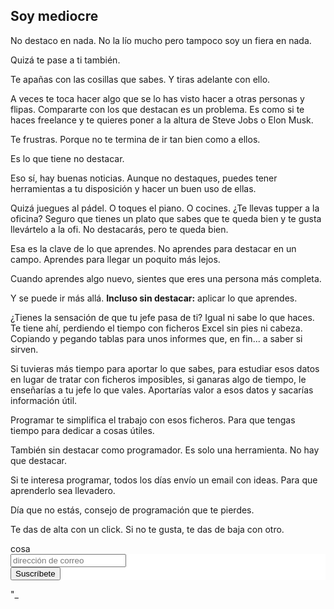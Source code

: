 ## Soy mediocre

No destaco en nada. No la lío mucho pero tampoco soy un fiera en nada. 

Quizá te pase a ti también. 

Te apañas con las cosillas que sabes. Y tiras adelante con ello. 

A veces te toca hacer algo que se lo has visto hacer a otras personas y flipas. Compararte con los que destacan es un problema. Es como si te haces freelance y te quieres poner a la altura de Steve Jobs o Elon Musk. 

Te frustras. Porque no te termina de ir tan bien como a ellos. 

Es lo que tiene no destacar. 

Eso sí, hay buenas noticias. Aunque no destaques, puedes tener herramientas a tu disposición y hacer un buen uso de ellas. 

Quizá juegues al pádel. O toques el piano. O cocines. ¿Te llevas tupper a la oficina? Seguro que tienes un plato que sabes que te queda bien y te gusta llevártelo a la ofi. No destacarás, pero te queda bien. 

Esa es la clave de lo que aprendes. No aprendes para destacar en un campo. Aprendes para llegar un poquito más lejos. 

Cuando aprendes algo nuevo, sientes que eres una persona más completa. 

Y se puede ir más allá. **Incluso sin destacar:** aplicar lo que aprendes.

¿Tienes la sensación de que tu jefe pasa de ti? Igual ni sabe lo que haces. Te tiene ahí, perdiendo el tiempo con ficheros Excel sin pies ni cabeza. Copiando y pegando tablas para unos informes que, en fin... a saber si sirven. 

Si tuvieras más tiempo para aportar lo que sabes, para estudiar esos datos en lugar de tratar con ficheros imposibles, si ganaras algo de tiempo, le enseñarías a tu jefe lo que vales. Aportarías valor a esos datos y sacarías información útil.

Programar te simplifica el trabajo con esos ficheros. Para que tengas tiempo para dedicar a cosas útiles. 

También sin destacar como programador. Es solo una herramienta. No hay que destacar.

Si te interesa programar, todos los días envío un email con ideas. Para que aprenderlo sea llevadero. 

Día que no estás, consejo de programación que te pierdes.

Te das de alta con un click. Si no te gusta, te das de baja con otro.

<div> cosa </div>

<!-- Begin Mailchimp Signup Form -->
<link href="//cdn-images.mailchimp.com/embedcode/horizontal-slim-10_7_dtp.css" rel="stylesheet" type="text/css">
<style type="text/css">
	#mc_embed_signup{background:#fff; clear:left; font:14px Helvetica,Arial,sans-serif; width:100%;}
</style>
<div id="mc_embed_signup">
<form action="https://gmail.us20.list-manage.com/subscribe/post?u=de9d714d023c472c9981ba7c0&amp;id=f857732e7c" method="post" id="mc-embedded-subscribe-form" name="mc-embedded-subscribe-form" class="validate" target="_blank" novalidate>
<div id="mc_embed_signup_scroll">
<input type="email" value="" name="EMAIL" class="email" id="mce-EMAIL" placeholder="dirección de correo" required>
    <!-- real people should not fill this in and expect good things - do not remove this or risk form bot signups-->
    <div style="position: absolute; left: -5000px;" aria-hidden="true"><input type="text" name="b_de9d714d023c472c9981ba7c0_f857732e7c" tabindex="-1" value=""></div>
        <div class="clear foot">
           <input type="submit" value="Suscríbete" name="subscribe" id="mc-embedded-subscribe" class="button">
        </div>
	    </div>
</form>
</div>

<!--End mc_embed_signup-->

</section>
"_


